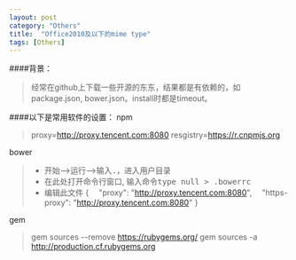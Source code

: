 ```yaml
---
layout: post
category: "Others"
title:  "Office2010及以下的mime type"
tags: [Others]
---
```

####背景：
>经常在github上下载一些开源的东东，结果都是有依赖的，如package.json, bower.json。install时都是timeout。

####以下是常用软件的设置：
npm
>proxy=http://proxy.tencent.com:8080
>resgistry=https://r.cnpmjs.org

bower
> - 开始-->运行-->输入<kbd>.</kbd>，进入用户目录
> - 在此处打开命令行窗口, 输入命令<kbd>type null > .bowerrc</kbd>
> - 编辑此文件
>{
>　"proxy": "http://proxy.tencent.com:8080",
>　"https-proxy": "http://proxy.tencent.com:8080"
>}

gem
>gem sources --remove https://rubygems.org/
>gem sources -a http://production.cf.rubygems.org

